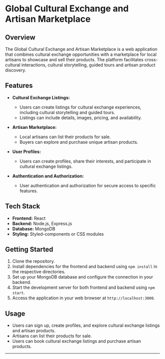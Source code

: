 # Global Cultural Exchange and Artisan Marketplace

## Overview

The Global Cultural Exchange and Artisan Marketplace is a web application that combines cultural exchange opportunities with a marketplace for local artisans to showcase and sell their products. The platform facilitates cross-cultural interactions, cultural storytelling, guided tours and artisan product discovery.

## Features

- **Cultural Exchange Listings:**
  - Users can create listings for cultural exchange experiences, including cultural storytelling and guided tours.
  - Listings can include details, images, pricing, and availability.

- **Artisan Marketplace:**
  - Local artisans can list their products for sale.
  - Buyers can explore and purchase unique artisan products.

- **User Profiles:**
  - Users can create profiles, share their interests, and participate in cultural exchange listings.

- **Authentication and Authorization:**
  - User authentication and authorization for secure access to specific features.

## Tech Stack

- **Frontend:** React
- **Backend:** Node.js, Express.js
- **Database:** MongoDB
- **Styling:** Styled-components or CSS modules

## Getting Started

1. Clone the repository.
2. Install dependencies for the frontend and backend using `npm install` in the respective directories.
3. Set up your MongoDB database and configure the connection in your backend.
4. Start the development server for both frontend and backend using `npm start`.
5. Access the application in your web browser at `http://localhost:3000`.

## Usage

- Users can sign up, create profiles, and explore cultural exchange listings and artisan products.
- Artisans can list their products for sale.
- Users can book cultural exchange listings and purchase artisan products.

---
